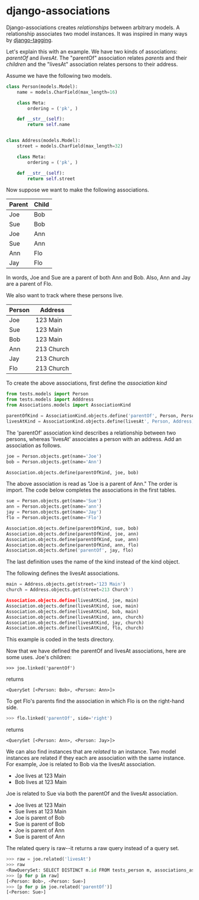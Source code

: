 # django-associations

Django-associations creates _relationships_ between arbitrary models.
A relationship associates two model instances.
It was inspired in many ways by
[django-tagging](https://pypi.org/project/django-tagging/).

Let's explain this with an example.
We have two kinds of associations: _parentOf_ and _livesAt_.
The "parentOf" association relates _parents_ and their
_children_ and the "livesAt" association relates persons to their
address.

Assume we have the following two models.
```python
class Person(models.Model):
    name = models.CharField(max_length=16)

    class Meta:
        ordering = ('pk', )

    def __str__(self):
        return self.name


class Address(models.Model):
    street = models.CharField(max_length=32)

    class Meta:
        ordering = ('pk', )

    def __str__(self):
        return self.street
```

Now suppose we want to make the following associations.

Parent | Child
------ | -----
Joe | Bob
Sue | Bob
Joe | Ann
Sue | Ann
Ann | Flo
Jay | Flo

In words, Joe and Sue are a parent of both Ann and Bob.
Also, Ann and Jay are a parent of Flo.

We also want to track where these persons live.

Person | Address
------ | -------
Joe | 123 Main
Sue | 123 Main
Bob | 123 Main
Ann | 213 Church
Jay | 213 Church
Flo | 213 Church

To create the above associations, first define the _association kind_

```python
from tests.models import Person
from tests.models import Adddress
from Associations.models import AssociationKind

parentOfKind = AssociationKind.objects.define('parentOf', Person, Person)
livesAtKind = AssociationKind.objects.define(livesAt', Person, Address)
```

The 'parentOf' association kind describes a relationship between two
persons, whereas 'livesAt' associates a person with an address.
Add an association as follows.

```python
joe = Person.objects.get(name='Joe')
bob = Person.objects.get(name='Ann')

Association.objects.define(parentOfKind, joe, bob)
```

The above association is read as "Joe is a parent of Ann."
The order is import.
The code below completes the associations in the first tables.

```python
sue = Person.objects.get(name='Sue')
ann = Person.objects.get(name='ann')
jay = Person.objects.get(name='Jay')
flo = Person.objects.get(name='Flo')

Association.objects.define(parentOfKind, sue, bob)
Association.objects.define(parentOfKind, joe, ann)
Association.objects.define(parentOfKind, sue, ann)
Association.objects.define(parentOfKind, ann, flo)
Association.objects.define('parentOf', jay, flo)
```

The last definition uses the name of the kind instead of
the kind object.

The following defines the livesAt associations.

```python
main = Address.objects.get(street='123 Main')
church = Address.objects.get(street=213 Church')

Association.objects.define(livesAtKind, joe, main)
Association.objects.define(livesAtKind, sue, main)
Association.objects.define(livesAtKind, bob, main)
Association.objects.define(livesAtKind, ann, church)
Association.objects.define(livesAtKind, jay, church)
Association.objects.define(livesAtKind, flo, church)
```

This example is coded in the tests directory.

Now that we have defined the parentOf and livesAt associations, here
are some uses.
Joe's children:

```
>>> joe.linked('parentOf')
```

returns

```
<QuerySet [<Person: Bob>, <Person: Ann>]>
```

To get Flo's parents find the association in which Flo is on the
right-hand side.

```python
>>> flo.linked('parentOf', side='right')
```

returns

```
<QuerySet [<Person: Ann>, <Person: Jay>]>
```

We can also find instances that are _related_ to an instance.
Two model instances are related if they each are association with the
same instance.
For example, Joe is related to Bob via the livesAt association.

  * Joe lives at 123 Main
  * Bob lives at 123 Main

Joe is related to Sue via both the parentOf and the livesAt
association.

  * Joe lives at 123 Main
  * Sue lives at 123 Main
  * Joe is parent of Bob
  * Sue is parent of Bob
  * Joe is parent of Ann
  * Sue is parent of Ann

The related query is raw--it returns a raw query instead of a query
set.

```python
>>> raw = joe.related('livesAt')
>>> raw
<RawQuerySet: SELECT DISTINCT m.id FROM tests_person m, associations_association a, associations_association b WHERE b.kind_id=a.kind_id AND a.left_id=1 AND b.left_id=m.id AND a.right_id=b.right_id AND b.left_id != a.left_id and a.kind_id=2>
>>> [p for p in raw]
[<Person: Bob>, <Person: Sue>]
>>> [p for p in joe.related('parentOf')]
[<Person: Sue>]
```





